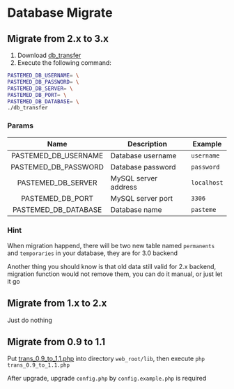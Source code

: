 # Database Migrate

## Migrate from 2.x to 3.x

1. Download [db_transfer](https://github.com/LucienShui/PasteMeBackend/raw/build/db_transfer)
2. Execute the following command:

```bash
PASTEMED_DB_USERNAME= \
PASTEMED_DB_PASSWORD= \
PASTEMED_DB_SERVER= \
PASTEMED_DB_PORT= \
PASTEMED_DB_DATABASE= \
./db_transfer
```

### Params

| Name | Description | Example |
| :---: | --- | --- |
| PASTEMED_DB_USERNAME | Database username | `username` |
| PASTEMED_DB_PASSWORD | Database password | `password` |
| PASTEMED_DB_SERVER | MySQL server address | `localhost` |
| PASTEMED_DB_PORT | MySQL server port | `3306` |
| PASTEMED_DB_DATABASE | Database name | `pasteme` |

### Hint

When migration happend, there will be two new table named `permanents` and `temporaries` in your database, they are for 3.0 backend

Another thing you should know is that old data still valid for 2.x backend, migration function would not remove them, you can do it manual, or just let it go

## Migrate from 1.x to 2.x

Just do nothing

## Migrate from 0.9 to 1.1

Put [trans_0.9_to_1.1.php](https://github.com/LucienShui/PasteMe/blob/dbTrans/trans_0.9_to_1.1.php) into directory `web_root/lib`, then execute `php trans_0.9_to_1.1.php`

After upgrade, upgrade `config.php` by `config.example.php` is required
